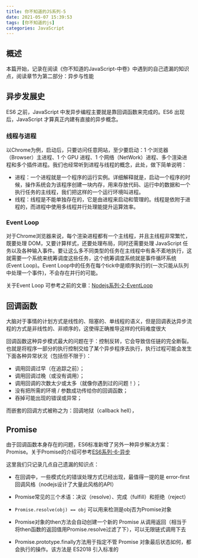 ```yaml
---
title: 你不知道的JS系列-5
date: 2021-05-07 15:39:53
tags: [你不知道的js]
categories: JavaScript
---
```

## 概述
本篇开始，记录在阅读《你不知道的JavaScript-中卷》中遇到的自己遗漏的知识点，阅读章节为第二部分：异步与性能
<!-- more -->

## 异步发展史

ES6 之前，JavaScript 中发异步编程主要就是靠回调函数来完成的。ES6 出现后，JavaScript 才算真正内建有直接的异步概念。

### 线程与进程

以Chrome为例，启动后，只要访问任意网站，至少要启动：1 个浏览器（Browser）主进程、1 个 GPU 进程、1 个网络（NetWork）进程、多个渲染进程和多个插件进程。我们也经常听到进程与线程的概念，此处，做下简单说明：

- 进程：一个进程就是一个程序的运行实例。详细解释就是，启动一个程序的时候，操作系统会为该程序创建一块内存，用来存放代码、运行中的数据和一个执行任务的主线程，我们把这样的一个运行环境叫进程。
- 线程：线程是不能单独存在的，它是由进程来启动和管理的。线程是依附于进程的，而进程中使用多线程并行处理能提升运算效率。

### Event Loop

对于Chrome浏览器来说，每个渲染进程都有一个主线程，并且主线程非常繁忙，既要处理 DOM，又要计算样式，还要处理布局，同时还需要处理 JavaScript 任务以及各种输入事件。要让这么多不同类型的任务在主线程中有条不紊地执行，这就需要一个系统来统筹调度这些任务，这个统筹调度系统就是事件循环系统(Event Loop)。Event Loop中的任务在每个tick中是顺序执行的(一次只能从队列中处理一个事件)，不会存在并行的可能。

关于Event Loop 可参考之前的文章：[Nodejs系列-2-EventLoop](/Nodejs系列-2-EventLoop/)

## 回调函数

大脑对于事情的计划方式是线性的、阻塞的、单线程的语义，但是回调表达异步流程的方式是非线性的、非顺序的，这使得正确推导这样的代码难度很大

回调函数这种异步模式最大的问题在于：控制反转，它会导致信任链的完全断裂。也就是将程序一部分的执行控制交给了某个异步程序去执行，执行过程可能会发生下面各种异常状况（包括但不限于）：

- 调用回调过早（在追踪之前）；
- 调用回调过晚（或没有调用）；
- 调用回调的次数太少或太多（就像你遇到过的问题！）；
- 没有把所需的环境 / 参数成功传给你的回调函数；
- 吞掉可能出现的错误或异常；

而嵌套的回调方式被称之为：回调地狱（callback hell），

## Promise

由于回调函数本身存在的问题，ES6标准新增了另外一种异步解决方案：Promise。关于Promise的介绍可参考[ES6系列-6-异步](/ES6系列-6-异步/)

这里我们只记录几点自己遗漏的知识点：
- 在回调中，一些模式化的错误处理方式已经出现，最值得一提的是 error-first 回调风格（nodejs设计了大量此风格的API）

- Promise常见的三个术语：决议（resolve）、完成（fulfill）和拒绝（reject）

- `Promise.resolve(obj) == obj` 可以用来检测是obj否为Promise对象

- Promise对象的then方法会自动创建一个新的 Promise 从调用返回（相当于将then函数的返回值用Promise.resolve过滤了下），可以无限链式调用下去
- Promise.prototype.finally方法用于指定不管 Promise 对象最后状态如何，都会执行的操作。该方法是 ES2018 引入标准的


